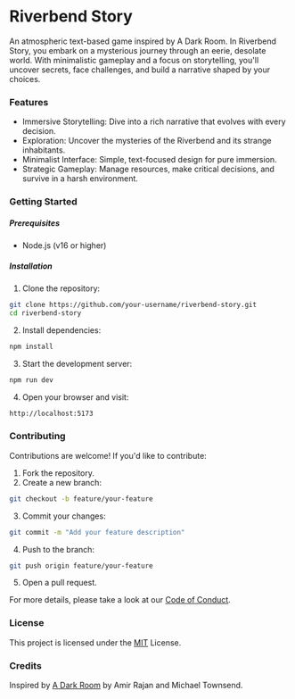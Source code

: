 # Riverbend Story

An atmospheric text-based game inspired by A Dark Room. In Riverbend Story, you embark on a mysterious journey through an eerie, desolate world. With minimalistic gameplay and a focus on storytelling, you'll uncover secrets, face challenges, and build a narrative shaped by your choices.

### Features

- Immersive Storytelling: Dive into a rich narrative that evolves with every decision.
- Exploration: Uncover the mysteries of the Riverbend and its strange inhabitants.
- Minimalist Interface: Simple, text-focused design for pure immersion.
- Strategic Gameplay: Manage resources, make critical decisions, and survive in a harsh environment.

### Getting Started

##### Prerequisites

- Node.js (v16 or higher)

##### Installation

1. Clone the repository:

```bash
git clone https://github.com/your-username/riverbend-story.git
cd riverbend-story
```

2. Install dependencies:

```bash
npm install
```

3. Start the development server:

```bash
npm run dev
```

4. Open your browser and visit:

```bash
http://localhost:5173
```

### Contributing

Contributions are welcome! If you'd like to contribute:

1. Fork the repository.
2. Create a new branch:

```bash
git checkout -b feature/your-feature
```

3. Commit your changes:

```bash
git commit -m "Add your feature description"
```

4. Push to the branch:

```bash
git push origin feature/your-feature
```

5. Open a pull request.

For more details, please take a look at our [Code of Conduct](CODE_OF_CONDUCT.md).

### License

This project is licensed under the [MIT](LICENSE) License.

### Credits

Inspired by [A Dark Room](https://github.com/doublespeakgames/adarkroom) by Amir Rajan and Michael Townsend.
